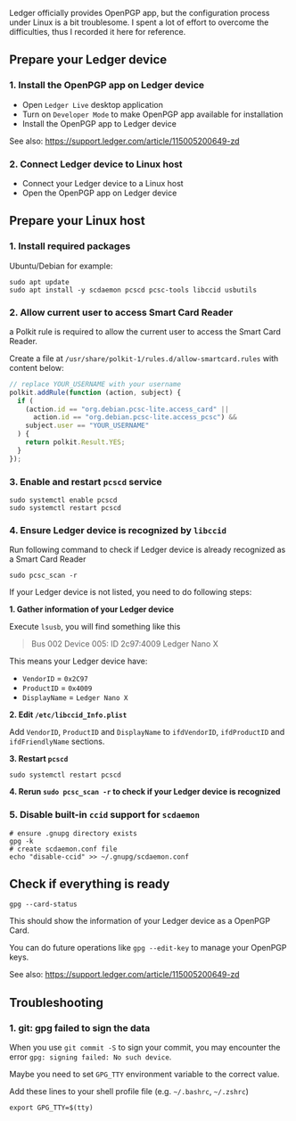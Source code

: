 Ledger officially provides OpenPGP app, but the configuration process under Linux is a bit troublesome. I spent a lot of effort to overcome the difficulties, thus I recorded it here for reference.

## Prepare your Ledger device

### 1. Install the OpenPGP app on Ledger device

- Open `Ledger Live` desktop application
- Turn on `Developer Mode` to make OpenPGP app available for installation
- Install the OpenPGP app to Ledger device

See also: https://support.ledger.com/article/115005200649-zd

### 2. Connect Ledger device to Linux host

- Connect your Ledger device to a Linux host
- Open the OpenPGP app on Ledger device

## Prepare your Linux host

### 1. Install required packages

Ubuntu/Debian for example:

```shell
sudo apt update
sudo apt install -y scdaemon pcscd pcsc-tools libccid usbutils
```

### 2. Allow current user to access Smart Card Reader

a Polkit rule is required to allow the current user to access the Smart Card Reader.

Create a file at `/usr/share/polkit-1/rules.d/allow-smartcard.rules` with content below:

```javascript
// replace YOUR_USERNAME with your username
polkit.addRule(function (action, subject) {
  if (
    (action.id == "org.debian.pcsc-lite.access_card" ||
      action.id == "org.debian.pcsc-lite.access_pcsc") &&
    subject.user == "YOUR_USERNAME"
  ) {
    return polkit.Result.YES;
  }
});
```

### 3. Enable and restart `pcscd` service

```shell
sudo systemctl enable pcscd
sudo systemctl restart pcscd
```

### 4. Ensure Ledger device is recognized by `libccid`

Run following command to check if Ledger device is already recognized as a Smart Card Reader

```shell
sudo pcsc_scan -r
```

If your Ledger device is not listed, you need to do following steps:

**1. Gather information of your Ledger device**

Execute `lsusb`, you will find something like this

> Bus 002 Device 005: ID 2c97:4009 Ledger Nano X

This means your Ledger device have:

- `VendorID` = `0x2C97`
- `ProductID` = `0x4009`
- `DisplayName` = `Ledger Nano X`

**2. Edit `/etc/libccid_Info.plist`**

Add `VendorID`, `ProductID` and `DisplayName` to `ifdVendorID`, `ifdProductID` and `ifdFriendlyName` sections.

**3. Restart `pcscd`**

```shell
sudo systemctl restart pcscd
```

**4. Rerun `sudo pcsc_scan -r` to check if your Ledger device is recognized**

### 5. Disable built-in `ccid` support for `scdaemon`

```shell
# ensure .gnupg directory exists
gpg -k
# create scdaemon.conf file
echo "disable-ccid" >> ~/.gnupg/scdaemon.conf
```

## Check if everything is ready

```shell
gpg --card-status
```

This should show the information of your Ledger device as a OpenPGP Card.

You can do future operations like `gpg --edit-key` to manage your OpenPGP keys.

See also: https://support.ledger.com/article/115005200649-zd

## Troubleshooting

### 1. git: gpg failed to sign the data

When you use `git commit -S` to sign your commit, you may encounter the error `gpg: signing failed: No such device`.

Maybe you need to set `GPG_TTY` environment variable to the correct value.

Add these lines to your shell profile file (e.g. `~/.bashrc`, `~/.zshrc`)

```shell
export GPG_TTY=$(tty)
```
